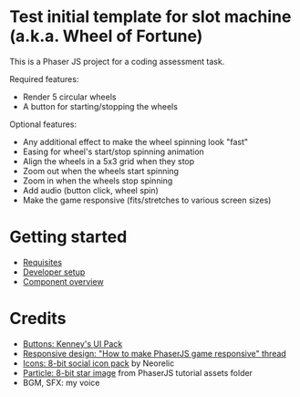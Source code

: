 # Test initial template for slot machine (a.k.a. Wheel of Fortune)

This is a Phaser JS project for a coding assessment task.

Required features:

- Render 5 circular wheels
- A button for starting/stopping the wheels

Optional features:

- Any additional effect to make the wheel spinning look "fast"
- Easing for wheel's start/stop spinning animation
- Align the wheels in a 5x3 grid when they stop
- Zoom out when the wheels start spinning
- Zoom in when the wheels stop spinning
- Add audio (button click, wheel spin)
- Make the game responsive (fits/stretches to various screen sizes)

# Getting started

- [Requisites](./docs/requisites.md)
- [Developer setup](./docs/dev-guide.md)
- [Component overview](./docs/components.md)

# Credits

- [Buttons: Kenney's UI Pack](https://opengameart.org/content/ui-pack)
- [Responsive design: "How to make PhaserJS game responsive" thread](http://www.html5gamedevs.com/topic/19253-how-to-make-a-phaser-game-responsive/)
- [Icons: 8-bit social icon pack](https://www.icondeposit.com/theicondeposit:29) by Neorelic
- [Particle: 8-bit star image](https://github.com/photonstorm/phaser/blob/master/v2/resources/tutorials/02%20Making%20your%20first%20game/assets/star.png) from PhaserJS tutorial assets folder
- BGM, SFX: my voice